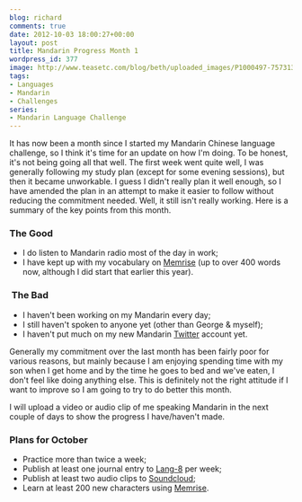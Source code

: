 ```yaml
---
blog: richard
comments: true
date: 2012-10-03 18:00:27+00:00
layout: post
title: Mandarin Progress Month 1
wordpress_id: 377
image: http://www.teasetc.com/blog/beth/uploaded_images/P1000497-757313.JPG
tags:
- Languages
- Mandarin
- Challenges
series:
- Mandarin Language Challenge
---
```


It has now been a month since I started my Mandarin Chinese language challenge, so I think it's time
for an update on how I'm doing. To be honest, it's not being going all that well. The first week
went quite well, I was generally following my study plan (except for some evening sessions), but
then it became unworkable. I guess I didn't really plan it well enough, so I have amended the plan
in an attempt to make it easier to follow without reducing the commitment needed. Well, it still
isn't really working. Here is a summary of the key points from this month.

### The Good
	
  * I do listen to Mandarin radio most of the day in work;
  * I have kept up with my vocabulary on [Memrise](http://www.memrise.com) (up to over 400 words now, although I did start that earlier this year).

###  The Bad

  * I haven't been working on my Mandarin every day;
  * I still haven't spoken to anyone yet (other than George & myself);
  * I haven't put much on my new Mandarin [Twitter](http://twitter.com/richard_p2_ZH) account yet.

Generally my commitment over the last month has been fairly poor for various reasons, but mainly
because I am enjoying spending time with my son when I get home and by the time he goes to bed and
we've eaten, I don't feel like doing anything else. This is definitely not the right attitude if I
want to improve so I am going to try to do better this month.

I will upload a video or audio clip of me speaking Mandarin in the next couple of days to show the
progress I have/haven't made.

### Plans for October
	
  * Practice more than twice a week;
  * Publish at least one journal entry to [Lang-8](http://lang-8.com) per week;
  * Publish at least two audio clips to [Soundcloud](http://soundcloud.com/);
  * Learn at least 200 new characters using [Memrise](http://www.memrise.com).
